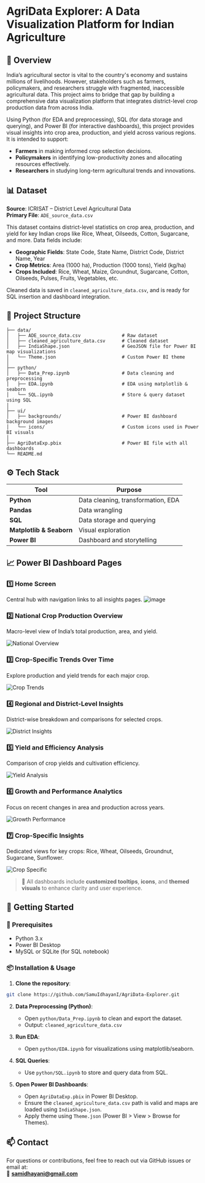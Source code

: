 # AgriData Explorer: A Data Visualization Platform for Indian Agriculture

## 🌾 Overview

India’s agricultural sector is vital to the country's economy and sustains millions of livelihoods. However, stakeholders such as farmers, policymakers, and researchers struggle with fragmented, inaccessible agricultural data. This project aims to bridge that gap by building a comprehensive data visualization platform that integrates district-level crop production data from across India.

Using Python (for EDA and preprocessing), SQL (for data storage and querying), and Power BI (for interactive dashboards), this project provides visual insights into crop area, production, and yield across various regions. It is intended to support:
- **Farmers** in making informed crop selection decisions.
- **Policymakers** in identifying low-productivity zones and allocating resources effectively.
- **Researchers** in studying long-term agricultural trends and innovations.

## 📊 Dataset

**Source**: ICRISAT – District Level Agricultural Data  
**Primary File**: `ADE_source_data.csv`  

This dataset contains district-level statistics on crop area, production, and yield for key Indian crops like Rice, Wheat, Oilseeds, Cotton, Sugarcane, and more. Data fields include:

- **Geographic Fields**: State Code, State Name, District Code, District Name, Year
- **Crop Metrics**: Area (1000 ha), Production (1000 tons), Yield (kg/ha)
- **Crops Included**: Rice, Wheat, Maize, Groundnut, Sugarcane, Cotton, Oilseeds, Pulses, Fruits, Vegetables, etc.

Cleaned data is saved in `cleaned_agriculture_data.csv`, and is ready for SQL insertion and dashboard integration.

## 🧱 Project Structure

```
├── data/
│   ├── ADE_source_data.csv               # Raw dataset
│   ├── cleaned_agriculture_data.csv      # Cleaned dataset
│   ├── IndiaShape.json                   # GeoJSON file for Power BI map visualizations
│   └── Theme.json                        # Custom Power BI theme
│
├── python/
│   ├── Data_Prep.ipynb                   # Data cleaning and preprocessing
│   ├── EDA.ipynb                         # EDA using matplotlib & seaborn
│   └── SQL.ipynb                         # Store & query dataset using SQL
│
├── ui/
│   ├── backgrounds/                      # Power BI dashboard background images
│   └── icons/                            # Custom icons used in Power BI visuals
│
├── AgriDataExp.pbix                      # Power BI file with all dashboards
└── README.md
```

## ⚙️ Tech Stack

| Tool       | Purpose                             |
|------------|-------------------------------------|
| **Python** | Data cleaning, transformation, EDA  |
| **Pandas** | Data wrangling                      |
| **SQL**    | Data storage and querying           |
| **Matplotlib & Seaborn** | Visual exploration      |
| **Power BI**| Dashboard and storytelling          |

## 📈 Power BI Dashboard Pages

### 1️⃣ Home Screen
Central hub with navigation links to all insights pages.
![image](https://github.com/user-attachments/assets/7de7113a-29e6-4e78-8017-5edaeaa4ce31)


### 2️⃣ National Crop Production Overview  
Macro-level view of India’s total production, area, and yield.

![National Overview](screenshots/national_overview.png)

### 3️⃣ Crop-Specific Trends Over Time  
Explore production and yield trends for each major crop.

![Crop Trends](screenshots/crop_trends.png)

### 4️⃣ Regional and District-Level Insights  
District-wise breakdown and comparisons for selected crops.

![District Insights](screenshots/regional_district.png)

### 5️⃣ Yield and Efficiency Analysis  
Comparison of crop yields and cultivation efficiency.

![Yield Analysis](screenshots/yield_efficiency.png)

### 6️⃣ Growth and Performance Analytics  
Focus on recent changes in area and production across years.

![Growth Performance](screenshots/growth_performance.png)

### 7️⃣ Crop-Specific Insights  
Dedicated views for key crops: Rice, Wheat, Oilseeds, Groundnut, Sugarcane, Sunflower.

![Crop Specific](screenshots/crop_specific.png)

> 📌 All dashboards include **customized tooltips**, **icons**, and **themed visuals** to enhance clarity and user experience.

## 🚀 Getting Started

### 🔧 Prerequisites
- Python 3.x
- Power BI Desktop
- MySQL or SQLite (for SQL notebook)

### 📦 Installation & Usage

1. **Clone the repository**:
```bash
git clone https://github.com/SamuIdhayanI/AgriData-Explorer.git
```

2. **Data Preprocessing (Python)**:
   - Open `python/Data_Prep.ipynb` to clean and export the dataset.
   - Output: `cleaned_agriculture_data.csv`

3. **Run EDA**:
   - Open `python/EDA.ipynb` for visualizations using matplotlib/seaborn.

4. **SQL Queries**:
   - Use `python/SQL.ipynb` to store and query data from SQL.

5. **Open Power BI Dashboards**:
   - Open `AgriDataExp.pbix` in Power BI Desktop.
   - Ensure the `cleaned_agriculture_data.csv` path is valid and maps are loaded using `IndiaShape.json`.
   - Apply theme using `Theme.json` (Power BI > View > Browse for Themes).

## 📫 Contact

For questions or contributions, feel free to reach out via GitHub issues or email at:  
📧 **samidhayani@gmail.com**
